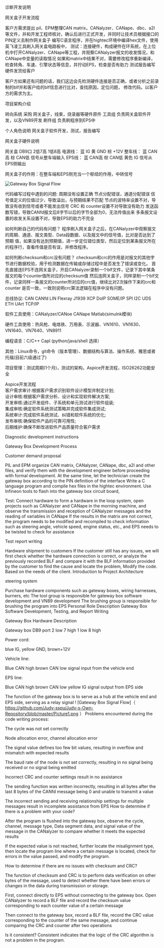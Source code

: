 诊断开发说明

网关盒子开发流程

客户方需求提出
pil、EPM整理CAN matrix，CANalyzer、CANape、dbc、a2l等文件，并和开发工程师核对，确认后进行正式开发，并同时让技术员根据接口的PIN定义去制作网关盒子
编写C语言程序，并在hightec环境中编译hex文件，使用英飞凌工具刷入网关盒电路板中，
测试：连接硬件，构成硬件在环系统，在上位机中打开CANalyzer、CANape等工程，并观察CANalyzer报文的收发情况，和CANape中变量的读取情况
如果和matrix中结果不对，需要修改程序重新编译，检查转角、车速、引擎状态等信息，并拧动EPS，检查是否有助力
测试报告编写
硬件发货给客户

客户方如果还有问题的话，我们这边会先检测硬件连接是否正确，或者分析之前录制的blf并和客户给的blf信息进行比对，查找原因，定位问题，
修改代码。以客户方的需求为主。


项目架构介绍

转向系统
采购 网关盒子，线束，烧录器等硬件原件
工具组 负责网关盒软件开发，以及VN89开发
刷件组 负责刷程序到EPS中

个人角色说明 网关盒子软件开发，测试，报告编写



网关盒子硬件说明

网关盒 DB9口 2低7高 1低8高
电源线： 蓝 IG 黄 GND 棕 +12V
整车线： 蓝 CAN高 棕 CAN低 信号从整车端输入
EPS线： 蓝 CAN高 棕 CAN低 黄色 IG 信号从EPS侧输出

网关盒子的作用：在整车端和EPS侧充当一个枢纽的作用，中转信号

![Gateway Box Signal Flow](https://github.com/Judy-sspu/Judy-s-Own-Repository/blob/master/Picture1.png)

代码编写过程中遇到的问题:
周期没有设置正确
节点分配错误，通道分配错误
信号值定义的位值过少，导致溢出，与预期结果不匹配
节点的波特率设置不对，导致没有收到信号或者不能发出信号
CRC 和 counter设置不对导致没有助力
发送函数写错，导致CANfd报文后8字节以后的字节全部为0，无法传值出来
多条报文设置的收发关系设置不对，导致EPS的助力不完全

如何判断自己的代码有问题？
程序刷入网关盒子之后，在CANalyzer中观察报文的周期、通道、报文类型、Data段数据、以及报文中的信号值，比对是否达到了预期
值，如果没有达到预期值，进一步定位错位类型，然后定位到某条报文所在的程序行，查看传值是否有误，并修改程序。

如何判断checksum和crc没有问题？
checksum和crc的作用是对报文的其他字节进行数据校验，用于检测数据在传输或存储过程中是否发生了错误或变化。
首先直接连EPS不连网关盒子，开启CANalyzer录制一个blf文件，记录下其中某条报文的每个counter值所对应的checksum值
然后连网关盒子，同样录制一个blf文件，记录同样一条报文的counter所对应的crc值，继续比对2次操作下来的crc和counter
是否一致，一致则说明crc算法逻辑在程序中没有问题。





总线协议: CAN CANfd LIN Flexray J1939 XCP DoIP SOME/IP SPI I2C UDS ETH UArt TCP/IP

软件工具使用：CANalyzer/CANoe CANape Matlab(simulnk模块)

硬件工具使用：热风枪、电烙铁、万用表、示波器、VN1610、VN1630、VN1640、VN7640、VN8911

编程语言：C/C++ Capl (python/java/shell 选择）

其他：Linux命令，git命令（版本管理）、数据结构与算法、操作系统、雅思或者托福(目前六级通过了)

项目管理：测试周期(1个月)，测试的架构，Aspice开发流程，ISO26262功能安全

Aspice开发流程   
客户需求审计:根据客户需求识别软件设计模型并制定计划;   
设计审核:根据客户需求分析、设计和实现软件解决方案;   
开发审核:通过开发组件、子系统和单元测试进行软件组装;   
集成审核:确定软件系统测试策略并完成软件集成测试;   
系统审计:完成软件系统测试、纠错和软件系统的优化;   
发布审核:确保软件产品的可靠可用性;   
后期维护:确保不断改进软件产品质量符合客户需求   


Diagnostic development instructions

Gateway Box Development Process

Customer demand proposal

PIL and EPM organize CAN matrix, CANalyzer, CANape, dbc, a2l and other files, and verify them with the development engineer before proceeding with formal development. At the same time, let the technician create the gateway box according to the PIN definition of the interface
Write a C language program and compile hex files in the hightec environment. Use Infineon tools to flash into the gateway box circuit board,

Test: 
Connect hardware to form a hardware in the loop system, open projects such as CANalyzer and CANape in the morning machine, and observe the transmission and reception of CANalyzer messages and the reading of variables in CANape
If the results in the matrix are not correct, the program needs to be modified and recompiled to check information such as steering angle, vehicle speed, engine status, etc., and EPS needs to be twisted to check for assistance

Test report writing

Hardware shipment to customers
If the customer still has any issues, we will first check whether the hardware connection is correct, or analyze the previously recorded BLF and compare it with the BLF information provided by the customer to find the cause and locate the problem,
Modify the code. Based on the needs of the client.
Introduction to Project Architecture

steering system 

Purchase hardware components such as gateway boxes, wiring harnesses, burners, etc
The tool group is responsible for gateway box software development and VN89 development
The brushing group is responsible for brushing the program into EPS
Personal Role Description Gateway Box Software Development, Testing, and Report Writing

Gateway Box Hardware Description

Gateway box DB9 port 2 low 7 high 1 low 8 high

Power cord: 

blue IG, yellow GND, brown+12V

Vehicle line:

Blue CAN high brown CAN low signal input from the vehicle end

EPS line: 

Blue CAN high brown CAN low yellow IG signal output from EPS side

The function of the gateway box is to serve as a hub at the vehicle end and EPS side, serving as a relay signal
! [Gateway Box Signal Flow]（ https://github.com/Judy-sspu/Judy-s-Own-Repository/blob/master/Picture1.png ）
Problems encountered during the code writing process:

The cycle was not set correctly

Node allocation error, channel allocation error

The signal value defines too few bit values, resulting in overflow and mismatch with expected results

The baud rate of the node is not set correctly, resulting in no signal being received or no signal being emitted

Incorrect CRC and counter settings result in no assistance

The sending function was written incorrectly, resulting in all bytes after the last 8 bytes of the CANfd message being 0 and unable to transmit a value

The incorrect sending and receiving relationship settings for multiple messages result in incomplete assistance from EPS
How to determine if there is a problem with your code?

After the program is flushed into the gateway box, observe the cycle, channel, message type, Data segment data, and signal value of the message in the CANalyzer to compare whether it meets the expected results

If the expected value is not reached, further locate the misalignment type, then locate the program line where a certain message is located, check for errors in the value passed, and modify the program.

How to determine if there are no issues with checksum and CRC?

The function of checksum and CRC is to perform data verification on other bytes of the message, used to detect whether there have been errors or changes in the data during transmission or storage.

First, connect directly to EPS without connecting to the gateway box. Open CANalyzer to record a BLF file and record the checksum value corresponding to each counter value of a certain message

Then connect to the gateway box, record a BLF file, record the CRC value corresponding to the counter of the same message, and continue comparing the CRC and counter after two operations

Is it consistent? Consistent indicates that the logic of the CRC algorithm is not a problem in the program.











